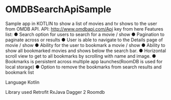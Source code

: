 # OMDBSearchApiSample
Sample app in KOTLIN to show a list of movies and tv shows to the user from OMDB API. API: http://www.omdbapi.com/Api key from here 
Features list: 
● Search option for users to search for a movie / show
● Pagination to paginate across or results
● User is able to navigate to the Details page of movie / show 
● Ability for the user to bookmark a movie / show
● Ability to show all bookmarked movies and shows below the search bar.
● Horizontal scroll view to get to all bookmarks by scrolling with name and image. 
● Bookmarks is persistent across multiple app launches(RoomDB is used for local storage) 
● Option to remove the bookmarks from search results and bookmark list

Language
Kotlin 

Library used
Retrofit
RxJava
Dagger 2 
Roomdb
